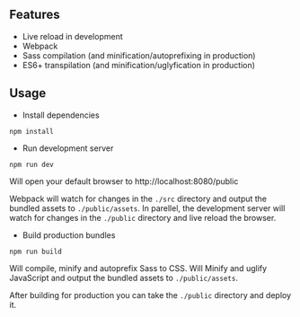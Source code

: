 ## Features

- Live reload in development
- Webpack
- Sass compilation (and minification/autoprefixing in production)
- ES6+ transpilation (and minification/uglyfication in production)

## Usage

- Install dependencies

```
npm install
```

- Run development server

```
npm run dev
```

Will open your default browser to http://localhost:8080/public

Webpack will watch for changes in the `./src` directory and output the bundled assets to `./public/assets`. In parellel, the development server will watch for changes in the `./public` directory and live reload the browser.

- Build production bundles

```
npm run build
```

Will compile, minify and autoprefix Sass to CSS. Will Minify and uglify JavaScript and output the bundled assets to `./public/assets`.

After building for production you can take the `./public` directory and deploy it.
